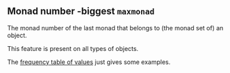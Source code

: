 Monad number -biggest `maxmonad`
---------------------------------------------------------------

The monad number of the last monad that belongs to (the monad set of) an object.

This feature is present on all types of objects.

The
[frequency table of values](../index/maxmonad)
just gives some examples.

